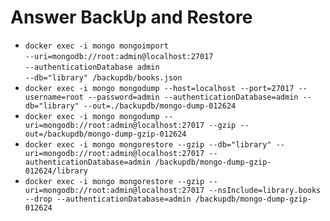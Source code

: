 Answer BackUp and Restore
======
* `docker exec -i mongo mongoimport`  
        `--uri=mongodb://root:admin@localhost:27017`  
        `--authenticationDatabase admin`  
        `--db="library" /backupdb/books.json`  
* `docker exec -i mongo mongodump --host=localhost --port=27017 --username=root --password=admin --authenticationDatabase=admin --db="library" --out=./backupdb/mongo-dump-012624`
* `docker exec -i mongo mongodump --uri=mongodb://root:admin@localhost:27017 --gzip --out=/backupdb/mongo-dump-gzip-012624`
* `docker exec -i mongo mongorestore --gzip --db="library" --uri=mongodb://root:admin@localhost:27017 --authenticationDatabase=admin /backupdb/mongo-dump-gzip-012624/library`
* `docker exec -i mongo mongorestore
  --gzip
  --uri=mongodb://root:admin@localhost:27017
  --nsInclude=library.books
  --drop
  --authenticationDatabase=admin /backupdb/mongo-dump-gzip-012624`
